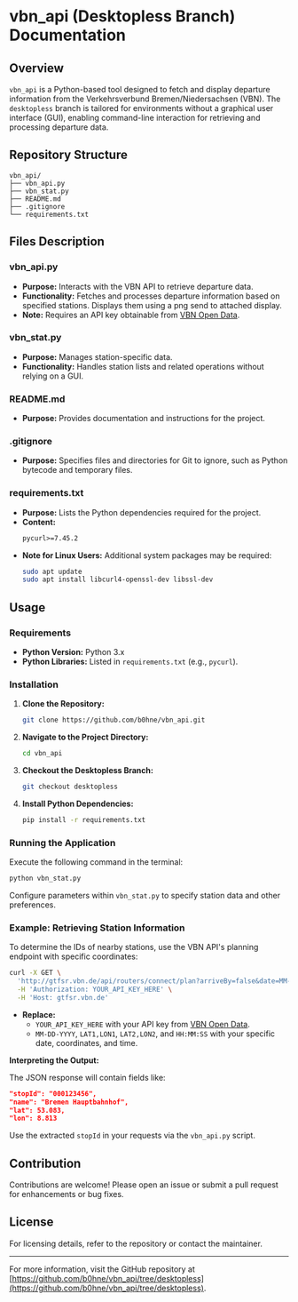 # vbn_api (Desktopless Branch) Documentation

## Overview

`vbn_api` is a Python-based tool designed to fetch and display departure information from the Verkehrsverbund Bremen/Niedersachsen (VBN). The `desktopless` branch is tailored for environments without a graphical user interface (GUI), enabling command-line interaction for retrieving and processing departure data.

## Repository Structure

```
vbn_api/
├── vbn_api.py
├── vbn_stat.py
├── README.md
├── .gitignore
└── requirements.txt
```

## Files Description

### vbn_api.py

- **Purpose:** Interacts with the VBN API to retrieve departure data.
- **Functionality:** Fetches and processes departure information based on specified stations. Displays them using a png send to attached display.
- **Note:** Requires an API key obtainable from [VBN Open Data](https://www.vbn.de/service/entwicklerinfos/opendata-und-openservice).

### vbn_stat.py

- **Purpose:** Manages station-specific data.
- **Functionality:** Handles station lists and related operations without relying on a GUI.

### README.md

- **Purpose:** Provides documentation and instructions for the project.

### .gitignore

- **Purpose:** Specifies files and directories for Git to ignore, such as Python bytecode and temporary files.

### requirements.txt

- **Purpose:** Lists the Python dependencies required for the project.
- **Content:**
  ```txt
  pycurl>=7.45.2
  ```
- **Note for Linux Users:** Additional system packages may be required:
  ```bash
  sudo apt update
  sudo apt install libcurl4-openssl-dev libssl-dev
  ```

## Usage

### Requirements

- **Python Version:** Python 3.x
- **Python Libraries:** Listed in `requirements.txt` (e.g., `pycurl`).

### Installation

1. **Clone the Repository:**
   ```bash
   git clone https://github.com/b0hne/vbn_api.git
   ```
2. **Navigate to the Project Directory:**
   ```bash
   cd vbn_api
   ```
3. **Checkout the Desktopless Branch:**
   ```bash
   git checkout desktopless
   ```
4. **Install Python Dependencies:**
   ```bash
   pip install -r requirements.txt
   ```

### Running the Application

Execute the following command in the terminal:

```bash
python vbn_stat.py
```

Configure parameters within `vbn_stat.py` to specify station data and other preferences.

### Example: Retrieving Station Information

To determine the IDs of nearby stations, use the VBN API's planning endpoint with specific coordinates:

```bash
curl -X GET \
  'http://gtfsr.vbn.de/api/routers/connect/plan?arriveBy=false&date=MM-DD-YYYY&fromPlace=LAT1,LON1&toPlace=LAT2,LON2&time=HH:MM:SS&mode=WALK,TRANSIT&maxWalkDistance=300' \
  -H 'Authorization: YOUR_API_KEY_HERE' \
  -H 'Host: gtfsr.vbn.de'
```

- **Replace:**
  - `YOUR_API_KEY_HERE` with your API key from [VBN Open Data](https://www.vbn.de/service/entwicklerinfos/opendata-und-openservice).
  - `MM-DD-YYYY`, `LAT1,LON1`, `LAT2,LON2`, and `HH:MM:SS` with your specific date, coordinates, and time.

**Interpreting the Output:**

The JSON response will contain fields like:

```json
"stopId": "000123456",
"name": "Bremen Hauptbahnhof",
"lat": 53.083,
"lon": 8.813
```

Use the extracted `stopId` in your requests via the `vbn_api.py` script.

## Contribution

Contributions are welcome! Please open an issue or submit a pull request for enhancements or bug fixes.

## License

For licensing details, refer to the repository or contact the maintainer.

---

For more information, visit the GitHub repository at [https://github.com/b0hne/vbn_api/tree/desktopless](https://github.com/b0hne/vbn_api/tree/desktopless). 
